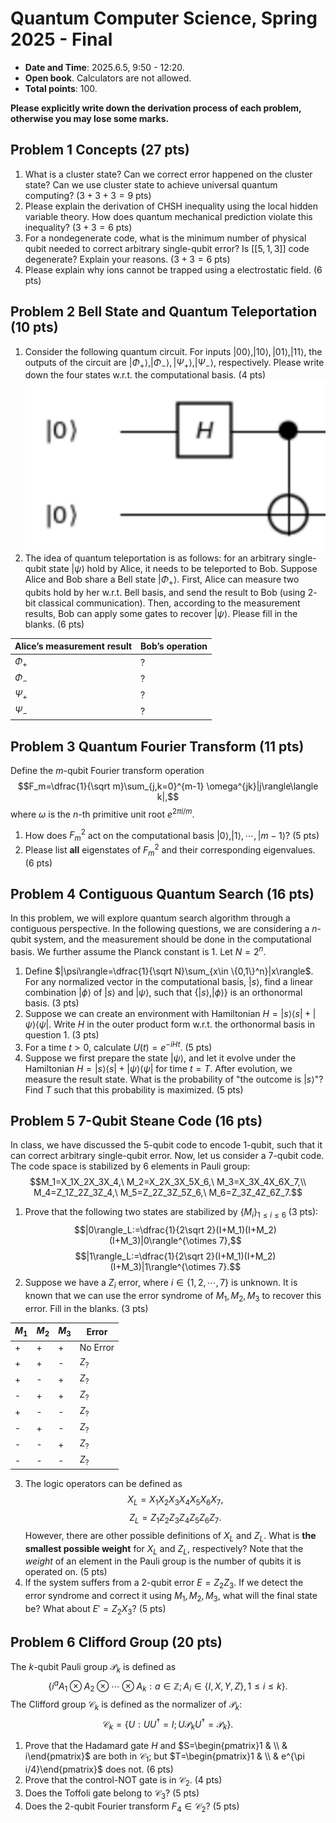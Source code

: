# Quantum Computer Science, Spring 2025 - Final

- **Date and Time**: 2025.6.5, 9:50 - 12:20.
- **Open book**. Calculators are not allowed.
- **Total points**: $100$.

**Please explicitly write down the derivation process of each problem, otherwise you may lose some marks.**

## Problem 1 Concepts ($27$ pts)

1. What is a cluster state? Can we correct error happened on the cluster state? Can we use cluster state to achieve universal quantum computing? ($3+3+3=9$ pts)
2. Please explain the derivation of CHSH inequality using the local hidden variable theory. How does quantum mechanical prediction violate this inequality? ($3+3=6$ pts)
3. For a nondegenerate code, what is the minimum number of physical qubit needed to correct arbitrary single-qubit error? Is $[[5,1,3]]$ code degenerate? Explain your reasons. ($3+3=6$ pts)
4. Please explain why ions cannot be trapped using a electrostatic field. ($6$ pts)

## Problem 2 Bell State and Quantum Teleportation ($10$ pts)

1. Consider the following quantum circuit. For inputs $|00\rangle,|10\rangle,|01\rangle,|11\rangle$, the outputs of the circuit are $|\Phi_+\rangle,|\Phi_-\rangle,|\Psi_+\rangle,|\Psi_-\rangle$, respectively. Please write down the four states w.r.t. the computational basis. ($4$ pts)
![](/Images/Quantum_Computer_Science/2025_final/p2-1.png)
2. The idea of quantum teleportation is as follows: for an arbitrary single-qubit state $|\psi\rangle$ hold by Alice, it needs to be teleported to Bob. Suppose Alice and Bob share a Bell state $|\Phi_+\rangle$. First, Alice can measure two qubits hold by her w.r.t. Bell basis, and send the result to Bob (using $2$-bit classical communication). Then, according to the measurement results, Bob can apply some gates to recover $|\psi\rangle$. Please fill in the blanks. ($6$ pts)

| Alice’s measurement result | Bob’s operation |
|----------------------------|-----------------|
| $\Phi_+$                       | ? |
| $\Phi_-$                         | ? |
| $\Psi_+$                        | ? |
| $\Psi_-$                         | ? |

## Problem 3 Quantum Fourier Transform ($11$ pts)

Define the $m$-qubit Fourier transform operation
$$F_m=\dfrac{1}{\sqrt m}\sum_{j,k=0}^{m-1} \omega^{jk}|j\rangle\langle k|,$$
where $\omega$ is the $n$-th primitive unit root $e^{2\pi i/m}$.

1. How does $F_m^2$ act on the computational basis $|0\rangle,|1\rangle,\cdots,|m-1\rangle$? ($5$ pts)
2. Please list **all** eigenstates of $F_m^2$ and their corresponding eigenvalues. ($6$ pts)

## Problem 4 Contiguous Quantum Search ($16$ pts)

In this problem, we will explore quantum search algorithm through a contiguous perspective. In the following questions, we are considering a $n$-qubit system, and the measurement should be done in the computational basis. We further assume the Planck constant is $1$. Let $N=2^n$.

1. Define $|\psi\rangle=\dfrac{1}{\sqrt N}\sum_{x\in \{0,1\}^n}|x\rangle$. For any normalized vector in the computational basis, $|s\rangle$, find a linear combination $|\phi\rangle$ of $|s\rangle$ and $|\psi\rangle$, such that $\{|s\rangle,|\phi\rangle\}$ is an orthonormal basis. ($3$ pts)
2. Suppose we can create an environment with Hamiltonian $H=|s\rangle\langle s|+|\psi\rangle\langle \psi|$. Write $H$ in the outer product form w.r.t. the orthonormal basis in question 1. ($3$ pts)
3. For a time $t>0$, calculate $U(t)=e^{-iHt}$. ($5$ pts)
4. Suppose we first prepare the state $|\psi\rangle$, and let it evolve under the Hamiltonian $H=|s\rangle\langle s|+|\psi\rangle\langle \psi|$ for time $t=T$. After evolution, we measure the result state. What is the probability of "the outcome is $|s\rangle$"? Find $T$ such that this probability is maximized. ($5$ pts)

## Problem 5 $7$-Qubit Steane Code ($16$ pts)

In class, we have discussed the $5$-qubit code to encode $1$-qubit, such that it can correct arbitrary single-qubit error. Now, let us consider a $7$-qubit code. The code space is stabilized by $6$ elements in Pauli group:
$$M_1=X_1X_2X_3X_4,\ M_2=X_2X_3X_5X_6,\ M_3=X_3X_4X_6X_7,\\
M_4=Z_1Z_2Z_3Z_4,\ M_5=Z_2Z_3Z_5Z_6,\ M_6=Z_3Z_4Z_6Z_7.$$
1. Prove that the following two states are stabilized by $\{M_i\}_{1\le i\le 6}$ ($3$ pts):
    $$|0\rangle_L:=\dfrac{1}{2\sqrt 2}(I+M_1)(I+M_2)(I+M_3)|0\rangle^{\otimes 7},$$
    $$|1\rangle_L:=\dfrac{1}{2\sqrt 2}(I+M_1)(I+M_2)(I+M_3)|1\rangle^{\otimes 7}.$$
2. Suppose we have a $Z_i$ error, where $i\in \{1,2,\cdots,7\}$ is unknown. It is known that we can use the error syndrome of $M_1,M_2,M_3$ to recover this error. Fill in the blanks. ($3$ pts)

| $M_1$ | $M_2$ | $M_3$ | Error |
|----------|--------|----------|-----------------|
| + | + | + | No Error |
| + | + | - | $Z_?$ |
| + | - | + | $Z_?$ |
| - | + | + | $Z_?$ |
| + | - | - | $Z_?$ |
| - | + | - | $Z_?$ |
| - | - | + | $Z_?$ |
| - | - | - | $Z_?$ |

3. The logic operators can be defined as
    $$X_L=X_1X_2X_3X_4X_5X_6X_7,$$
    $$Z_L=Z_1Z_2Z_3Z_4Z_5Z_6Z_7.$$
    However, there are other possible definitions of $X_L$ and $Z_L$. What is **the smallest possible weight** for $X_L$ and $Z_L$, respectively? Note that the _weight_ of an element in the Pauli group is the number of qubits it is operated on. ($5$ pts)
4. If the system suffers from a $2$-qubit error $E=Z_2Z_3$. If we detect the error syndrome and correct it using $M_1,M_2,M_3$, what will the final state be? What about $E'=Z_2X_3$? ($5$ pts)

## Problem 6 Clifford Group ($20$ pts)

The $k$-qubit Pauli group $\mathcal P_k$ is defined as
$$\{i^aA_1\otimes A_2\otimes \cdots\otimes A_k:a\in \mathbb Z;A_i\in \{I,X,Y,Z\},1\le i\le k\}.$$
The Clifford group $\mathcal C_k$ is defined as the normalizer of $\mathcal P_k$:
$$\mathcal C_k=\{U:UU^\dagger =I;U\mathcal P_kU^\dagger=\mathcal P_k\}.$$
1. Prove that the Hadamard gate $H$ and $S=\begin{pmatrix}1 & \\ & i\end{pmatrix}$ are both in $\mathcal C_1$; but $T=\begin{pmatrix}1 & \\ & e^{\pi i/4}\end{pmatrix}$ does not. ($6$ pts)
2. Prove that the control-NOT gate is in $\mathcal C_2$. ($4$ pts)
3. Does the Toffoli gate belong to $\mathcal C_3$? ($5$ pts)
4. Does the $2$-qubit Fourier transform $F_4\in \mathcal C_2$? ($5$ pts)
